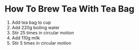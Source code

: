 # How To Brew Tea With Tea Bag 

1. Add tea bag to cup
1. Add 220g boiling water
1. Stir 25 times in circular motion
1. Add 110g milk
1. Stir 5 times in circular motion
